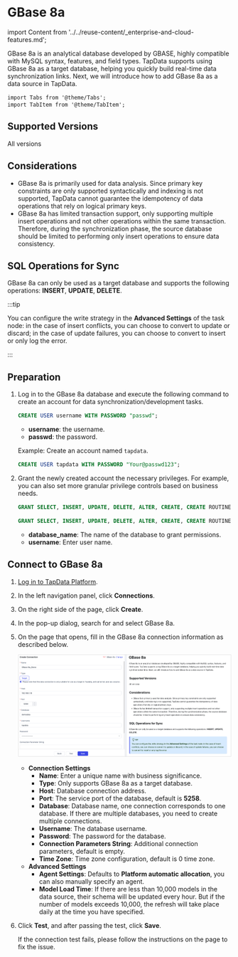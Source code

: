 # GBase 8a

import Content from '../../reuse-content/_enterprise-and-cloud-features.md';

<Content />

GBase 8a is an analytical database developed by GBASE, highly compatible with MySQL syntax, features, and field types. TapData supports using GBase 8a as a target database, helping you quickly build real-time data synchronization links. Next, we will introduce how to add GBase 8a as a data source in TapData.

```mdx-code-block
import Tabs from '@theme/Tabs';
import TabItem from '@theme/TabItem';
```

## Supported Versions

All versions

## Considerations

- GBase 8a is primarily used for data analysis. Since primary key constraints are only supported syntactically and indexing is not supported, TapData cannot guarantee the idempotency of data operations that rely on logical primary keys.
- GBase 8a has limited transaction support, only supporting multiple insert operations and not other operations within the same transaction. Therefore, during the synchronization phase, the source database should be limited to performing only insert operations to ensure data consistency.

## SQL Operations for Sync

GBase 8a can only be used as a target database and supports the following operations: **INSERT**, **UPDATE**, **DELETE**.

:::tip

You can configure the write strategy in the **Advanced Settings** of the task node: in the case of insert conflicts, you can choose to convert to update or discard; in the case of update failures, you can choose to convert to insert or only log the error.

:::

## Preparation

1. Log in to the GBase 8a database and execute the following command to create an account for data synchronization/development tasks.

   ```sql
   CREATE USER username WITH PASSWORD "passwd";
   ```

   - **username**: the username.
   - **passwd**: the password.

   Example: Create an account named `tapdata`.

   ```sql
   CREATE USER tapdata WITH PASSWORD "Your@passwd123";
   ```

2. Grant the newly created account the necessary privileges. For example, you can also set more granular privilege controls based on business needs.

   <Tabs className="unique-tabs">
   <TabItem value="Grant to Specified Database" default>

   ```sql
   GRANT SELECT, INSERT, UPDATE, DELETE, ALTER, CREATE, CREATE ROUTINE, CREATE TEMPORARY TABLES, DROP ON database_name.* TO 'username';
   ```

   </TabItem>

   <TabItem value="Grant to All Databases">

   ```sql
   GRANT SELECT, INSERT, UPDATE, DELETE, ALTER, CREATE, CREATE ROUTINE, CREATE TEMPORARY TABLES, DROP ON *.* TO 'username';
   ```

   </TabItem>
   </Tabs>

   * **database_name**: The name of the database to grant permissions.
   * **username**: Enter user name.

## Connect to GBase 8a

1. [Log in to TapData Platform](../../user-guide/log-in.md).

2. In the left navigation panel, click **Connections**.

3. On the right side of the page, click **Create**.

4. In the pop-up dialog, search for and select GBase 8a.

5. On the page that opens, fill in the GBase 8a connection information as described below.

   ![GBase 8a Connection Example](../../images/gbase_8a_connection.png)

   - **Connection Settings**
     - **Name**: Enter a unique name with business significance.
     - **Type**: Only supports GBase 8a as a target database.
     - **Host**: Database connection address.
     - **Port**: The service port of the database, default is **5258**.
     - **Database**: Database name, one connection corresponds to one database. If there are multiple databases, you need to create multiple connections.
     - **Username**: The database username.
     - **Password**: The password for the database.
     - **Connection Parameters String**: Additional connection parameters, default is empty.
     - **Time Zone**: Time zone configuration, default is 0 time zone.
   - **Advanced Settings**
     - **Agent Settings**: Defaults to **Platform automatic allocation**, you can also manually specify an agent.
     - **Model Load Time**: If there are less than 10,000 models in the data source, their schema will be updated every hour. But if the number of models exceeds 10,000, the refresh will take place daily at the time you have specified.

6. Click **Test**, and after passing the test, click **Save**.

   If the connection test fails, please follow the instructions on the page to fix the issue.